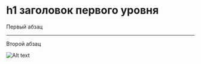 h1 заголовок первого уровня
=====================
Первый абзац
***
Второй абзац

![Alt text](../img/logo.png "Optional Title")